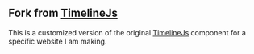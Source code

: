 ## Fork from [TimelineJs](https://github.com/NUKnightLab/TimelineJS)

This is a customized version of the original [TimelineJs](https://github.com/NUKnightLab/TimelineJS) component for a specific website I am making. 